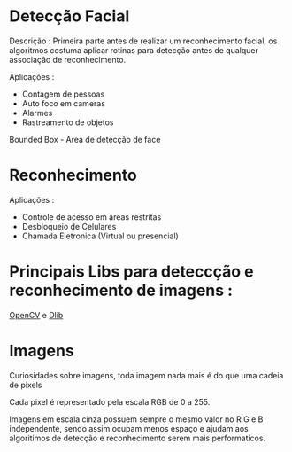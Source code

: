 # Detecção Facial

Descrição : Primeira parte antes de realizar um reconhecimento facial, os algoritmos costuma aplicar rotinas para detecção antes de qualquer associação de reconhecimento.

Aplicações : 

- Contagem de pessoas
- Auto foco em cameras
- Alarmes
- Rastreamento de objetos

Bounded Box - Area de detecção de face

# Reconhecimento

Aplicações : 

- Controle de acesso em areas restritas
- Desbloqueio de Celulares 
- Chamada Eletronica (Virtual ou presencial)

# Principais Libs para deteccção e reconhecimento de imagens : 

[OpenCV](./OpenCV.md) e [Dlib](./Dlib.md)

# Imagens

Curiosidades sobre imagens, toda imagem nada mais é do que uma cadeia de pixels

Cada pixel é representado pela escala RGB de 0 a 255. 

Imagens em escala cinza possuem sempre o mesmo valor no R G e B independente, sendo assim ocupam menos espaço e ajudam aos algoritimos de detecção e reconhecimento serem mais performaticos.


